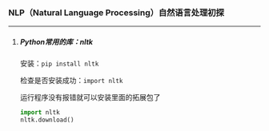 ### NLP（Natural Language Processing）自然语言处理初探

---

1. ##### Python常用的库：nltk

   安装：`pip install nltk`

   检查是否安装成功：`import nltk`

   运行程序没有报错就可以安装里面的拓展包了

   ```Python
   import nltk
   nltk.download()
   ```

